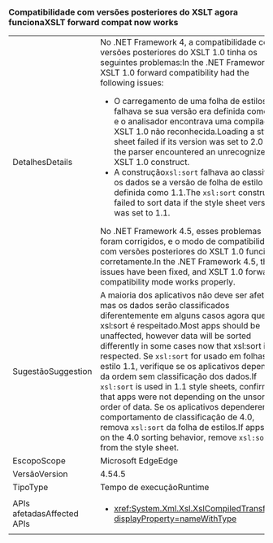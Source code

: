 ### <a name="xslt-forward-compat-now-works"></a><span data-ttu-id="f3bea-101">Compatibilidade com versões posteriores do XSLT agora funciona</span><span class="sxs-lookup"><span data-stu-id="f3bea-101">XSLT forward compat now works</span></span>

|   |   |
|---|---|
|<span data-ttu-id="f3bea-102">Detalhes</span><span class="sxs-lookup"><span data-stu-id="f3bea-102">Details</span></span>|<span data-ttu-id="f3bea-103">No .NET Framework 4, a compatibilidade com versões posteriores do XSLT 1.0 tinha os seguintes problemas:</span><span class="sxs-lookup"><span data-stu-id="f3bea-103">In the .NET Framework 4, XSLT 1.0 forward compatibility had the following issues:</span></span><ul><li><span data-ttu-id="f3bea-104">O carregamento de uma folha de estilos falhava se sua versão era definida como 2.0 e o analisador encontrava uma compilação XSLT 1.0 não reconhecida.</span><span class="sxs-lookup"><span data-stu-id="f3bea-104">Loading a style sheet failed if its version was set to 2.0 and the parser encountered an unrecognized XSLT 1.0 construct.</span></span></li><li><span data-ttu-id="f3bea-105">A construção<code>xsl:sort</code> falhava ao classificar os dados se a versão de folha de estilo era definida como 1.1.</span><span class="sxs-lookup"><span data-stu-id="f3bea-105">The <code>xsl:sort</code> construct failed to sort data if the style sheet version was set to 1.1.</span></span></li></ul><span data-ttu-id="f3bea-106">No .NET Framework 4.5, esses problemas foram corrigidos, e o modo de compatibilidade com versões posteriores do XSLT 1.0 funciona corretamente.</span><span class="sxs-lookup"><span data-stu-id="f3bea-106">In the .NET Framework 4.5, these issues have been fixed, and XSLT 1.0 forward compatibility mode works properly.</span></span>|
|<span data-ttu-id="f3bea-107">Sugestão</span><span class="sxs-lookup"><span data-stu-id="f3bea-107">Suggestion</span></span>|<span data-ttu-id="f3bea-108">A maioria dos aplicativos não deve ser afetada, mas os dados serão classificados diferentemente em alguns casos agora que xsl:sort é respeitado.</span><span class="sxs-lookup"><span data-stu-id="f3bea-108">Most apps should be unaffected, however data will be sorted differently in some cases now that xsl:sort is respected.</span></span> <span data-ttu-id="f3bea-109">Se <code>xsl:sort</code> for usado em folhas de estilo 1.1, verifique se os aplicativos dependem da ordem sem classificação dos dados.</span><span class="sxs-lookup"><span data-stu-id="f3bea-109">If <code>xsl:sort</code> is used in 1.1 style sheets, confirm that apps were not depending on the unsorted order of data.</span></span> <span data-ttu-id="f3bea-110">Se os aplicativos dependerem do comportamento de classificação de 4.0, remova <code>xsl:sort</code> da folha de estilos.</span><span class="sxs-lookup"><span data-stu-id="f3bea-110">If apps rely on the 4.0 sorting behavior, remove <code>xsl:sort</code> from the style sheet.</span></span>|
|<span data-ttu-id="f3bea-111">Escopo</span><span class="sxs-lookup"><span data-stu-id="f3bea-111">Scope</span></span>|<span data-ttu-id="f3bea-112">Microsoft Edge</span><span class="sxs-lookup"><span data-stu-id="f3bea-112">Edge</span></span>|
|<span data-ttu-id="f3bea-113">Versão</span><span class="sxs-lookup"><span data-stu-id="f3bea-113">Version</span></span>|<span data-ttu-id="f3bea-114">4.5</span><span class="sxs-lookup"><span data-stu-id="f3bea-114">4.5</span></span>|
|<span data-ttu-id="f3bea-115">Tipo</span><span class="sxs-lookup"><span data-stu-id="f3bea-115">Type</span></span>|<span data-ttu-id="f3bea-116">Tempo de execução</span><span class="sxs-lookup"><span data-stu-id="f3bea-116">Runtime</span></span>|
|<span data-ttu-id="f3bea-117">APIs afetadas</span><span class="sxs-lookup"><span data-stu-id="f3bea-117">Affected APIs</span></span>|<ul><li><xref:System.Xml.Xsl.XslCompiledTransform?displayProperty=nameWithType></li></ul>|

